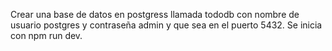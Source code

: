 Crear una base de datos en postgress llamada tododb con nombre de usuario postgres y contraseña admin y que sea en el puerto 5432.
Se inicia con npm run dev.
